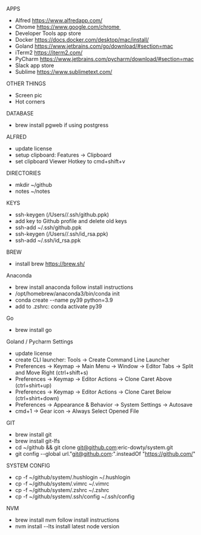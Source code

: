 APPS
- Alfred					https://www.alfredapp.com/
- Chrome 					https://www.google.com/chrome 
- Developer Tools 		app store
- Docker 					https://docs.docker.com/desktop/mac/install/
- Goland 					https://www.jetbrains.com/go/download/#section=mac
- iTerm2 					https://iterm2.com/
- PyCharm					https://www.jetbrains.com/pycharm/download/#section=mac
- Slack 					app store
- Sublime 				https://www.sublimetext.com/

OTHER THINGS
- Screen pic
- Hot corners

DATABASE
- brew install pgweb		if using postgress

ALFRED
- update license
- setup clipboard: Features -> Clipboard		
- set clipboard Viewer Hotkey to cmd+shift+v

DIRECTORIES
- mkdir ~/github
- notes ~/notes

KEYS
- ssh-keygen (/Users/<username>/.ssh/github.ppk)
- add key to Github profile and delete old keys
- ssh-add ~/.ssh/github.ppk
- ssh-keygen (/Users/<username>/.ssh/id_rsa.ppk)
- ssh-add ~/.ssh/id_rsa.ppk

BREW
- install brew 			https://brew.sh/

Anaconda
- brew install anaconda	follow install instructions
- /opt/homebrew/anaconda3/bin/conda init
- conda create --name py39 python=3.9
- add to .zshrc: conda activate py39

Go
- brew install go

Goland / Pycharm Settings
- update license
- create CLI launcher: Tools -> Create Command Line Launcher
- Preferences -> Keymap -> Main Menu -> Window -> Editor Tabs -> Split and Move Right (ctrl+shift+s)
- Preferences -> Keymap -> Editor Actions -> Clone Caret Above (ctrl+shirt+up)
- Preferences -> Keymap -> Editor Actions -> Clone Caret Below (ctrl+shirt+down)
- Preferences -> Appearance & Behavior -> System Settings -> Autosave
- cmd+1 -> Gear icon -> Always Select Opened File

GIT 
- brew install git
- brew install git-lfs
- cd ~/github && git clone git@github.com:eric-dowty/system.git
- git config --global url."git@github.com:".insteadOf "https://github.com/"

SYSTEM CONFIG
- cp -f ~/github/system/.hushlogin ~/.hushlogin
- cp -f ~/github/system/.vimrc ~/.vimrc
- cp -f ~/github/system/.zshrc ~/.zshrc
- cp -f ~/github/system/.ssh/config ~/.ssh/config

NVM
- brew install nvm 		follow install instructions
- nvm install --lts 		install latest node version

